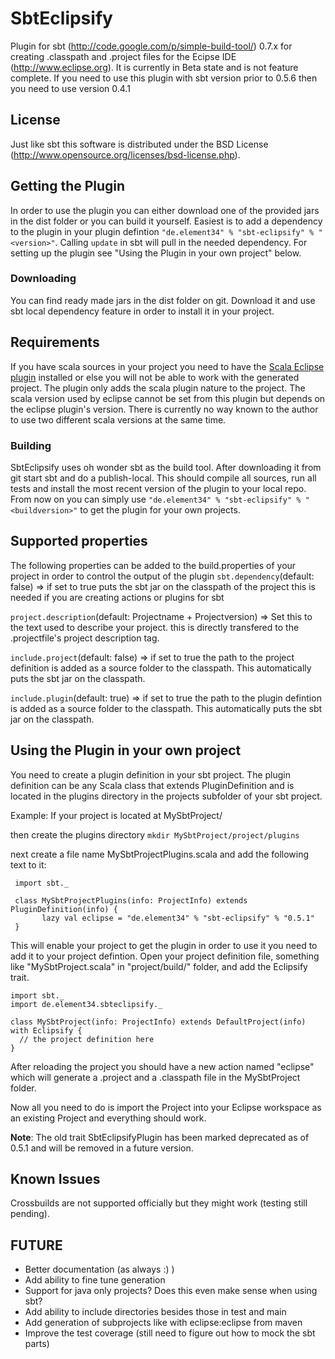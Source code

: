 # SbtEclipsify

Plugin for sbt (http://code.google.com/p/simple-build-tool/) 0.7.x for creating .classpath and .project files for the Ecipse IDE (http://www.eclipse.org).
It is currently in Beta state and is not feature complete.
If you need to use this plugin with sbt version prior to 0.5.6 then you need to use version 0.4.1

## License
Just like sbt this software is distributed under the BSD License (http://www.opensource.org/licenses/bsd-license.php).

## Getting the Plugin
In order to use the plugin you can either download one of the provided jars in the dist folder or you can build it yourself.
Easiest is to add a dependency to the plugin in your plugin defintion `"de.element34" % "sbt-eclipsify" % "<version>"`.
Calling `update` in sbt will pull in the needed dependency.
For setting up the plugin see "Using the Plugin in your own project" below.

### Downloading
You can find ready made jars in the dist folder on git. Download it and use sbt local dependency feature in order to install it in your project.

## Requirements
If you have scala sources in your project you need to have the [Scala Eclipse plugin](http://www.scala-tools.org/...) installed or else you will not be able to work with the generated project.
The plugin only adds the scala plugin nature to the project. The scala version used by eclipse cannot be set from this plugin but depends on the eclipse plugin's version. There is currently no way known to the author to use two different scala versions at the same time.

### Building
SbtEclipsify uses oh wonder sbt as the build tool.
After downloading it from git start sbt and do a publish-local. This should compile all sources, run all tests and install the most recent version of the plugin to your local repo.
From now on you can simply use `"de.element34" % "sbt-eclipsify" % "<buildversion>"` to get the plugin for your own projects.

## Supported properties
The following properties can be added to the build.properties of your project in order to control the output of the plugin
`sbt.dependency`(default: false) => if set to true puts the sbt jar on the classpath of the project this is needed if you are creating actions or plugins for sbt

`project.description`(default: Projectname + Projectversion) => Set this to the text used to describe your project. this is directly transfered to the .projectfile's project description tag.

`include.project`(default: false) => if set to true the path to the project definition is added as a source folder to the classpath. This automatically puts the sbt jar on the classpath.

`include.plugin`(default: true) => if set to true the path to the plugin defintion is added as a source folder to the classpath. This automatically puts the sbt jar on the classpath.

## Using the Plugin in your own project
You need to create a plugin definition in your sbt project.
The plugin definition can be any Scala class that extends PluginDefinition and is located in the plugins directory in the projects subfolder of your sbt project.

Example:
If your project is located at MySbtProject/

then create the plugins directory
`mkdir MySbtProject/project/plugins`

next create a file name MySbtProjectPlugins.scala and add the following text to it:

     import sbt._

     class MySbtProjectPlugins(info: ProjectInfo) extends PluginDefinition(info) {
      	   lazy val eclipse = "de.element34" % "sbt-eclipsify" % "0.5.1"
     }

This will enable your project to get the plugin in order to use it you need to add it to your project defintion.
Open your project definition file, something like "MySbtProject.scala" in "project/build/" folder, and add the Eclipsify trait.

    import sbt._
    import de.element34.sbteclipsify._

    class MySbtProject(info: ProjectInfo) extends DefaultProject(info) with Eclipsify {
      // the project definition here
    }

After reloading the project you should have a new action named "eclipse" which will generate a .project and a .classpath file in the MySbtProject folder.

Now all you need to do is import the Project into your Eclipse workspace as an existing Project and everything should work.

__Note__: The old trait SbtEclipsifyPlugin has been marked deprecated as of 0.5.1 and will be removed in a future version.

## Known Issues
Crossbuilds are not supported officially but they might work (testing still pending).

## FUTURE
* Better documentation (as always :) )
* Add ability to fine tune generation
* Support for java only projects? Does this even make sense when using sbt?
* Add ability to include directories besides those in test and main
* Add generation of subprojects like with eclipse:eclipse from maven
* Improve the test coverage (still need to figure out how to mock the sbt parts)
